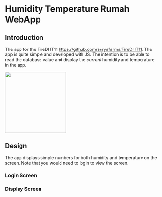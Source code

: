 # Humidity Temperature Rumah WebApp
## Introduction
The app for the FireDHT11 https://github.com/seryafarma/FireDHT11. The app is quite simple and developed with JS. The intention is to be able to read the database value and display the *current* humidity and temperature in the app.

<img src="https://upload.wikimedia.org/wikipedia/commons/6/6a/JavaScript-logo.png" width="200" height="200" />

## Design
The app displays simple numbers for both humidity and temperature on the screen. Note that you would need to login to view the screen.

### Login Screen

### Display Screen
